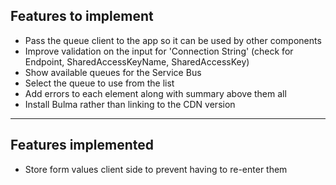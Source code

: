 ## Features to implement

* Pass the queue client to the app so it can be used by other components
* Improve validation on the input for 'Connection String' (check for Endpoint, SharedAccessKeyName, SharedAccessKey)
* Show available queues for the Service Bus
* Select the queue to use from the list
* Add errors to each element along with summary above them all
* Install Bulma rather than linking to the CDN version

---

## Features implemented

* Store form values client side to prevent having to re-enter them
